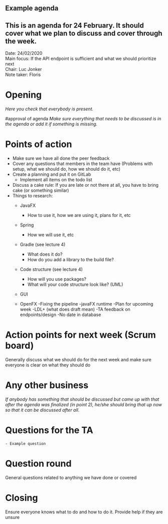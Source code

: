 ## Example agenda

This is an agenda for 24 February. It should cover what we plan to discuss and cover through the week.
---

Date:           24/02/2020\
Main focus:     If the API endpoint is sufficient and what we should prioritize next\
Chair:          Luc Jonker\
Note taker:     Floris

# Opening
*Here you check that everybody is present.*

#approval of agenda
*Make sure everything that needs to be discussed is in the agenda or add it if something is missing.*

# Points of action

 - Make sure we have all done the peer feedback
 - Cover any questions that members in the team have (Problems with setup, what we should do, how we should do it, etc)
 - Create a planning and put it on GitLab
	 - Implement all items on the todo list
 - Discuss a cake rule: If you are late or not there at all, you have to bring cake (or something similar)
 - Things to research:
	- JavaFX
	    - How to use it, how we are using it, plans for it, etc
    - Spring
        - How we will use it, etc
    - Gradle (see lecture 4)
        - What does it do?
        - How do you add a library to the build file?
    - Code structure (see lecture 4)
        - How will you use packages?
        - What will your code structure look like? (UML)
     - GUI
     
    - OpenFX
    -Fixing the pipeline
        -javaFX runtime
        -Plan for upcoming week
        -LDL+ (what does draft mean)
        -TA feedback on endpoints/design
        -No date in database

# Action points for next week (Scrum board)
Generally discuss what we should do for the next week and make sure everyone is clear on what they should do

# Any other business
*If anybody has something that should be discussed but came up with that after the agenda was finalized (in point 2), he/she should bring that up now so that it can be discussed after all.*

# Questions for the TA
    - Example question

# Question round
General questions related to anything we have done or covered

# Closing
Ensure everyone knows what to do and how to do it. Provide help if they are unsure